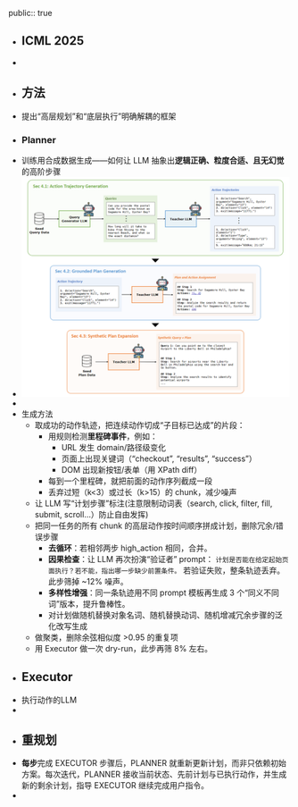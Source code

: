 public:: true

- ## ICML 2025
-
- ## 方法
- 提出“高层规划”和“底层执行”明确解耦的框架
- ### Planner
- 训练用合成数据生成——如何让 LLM 抽象出**逻辑正确、粒度合适、且无幻觉**的高阶步骤
- ![image.png](../assets/image_1753345537334_0.png)
-
- 生成方法
	- 取成功的动作轨迹，把连续动作切成“子目标已达成”的片段：
		- 用规则检测**里程碑事件**，例如：
			- URL 发生 domain/路径级变化
			- 页面上出现关键词（“checkout”, “results”, “success”）
			- DOM 出现新按钮/表单（用 XPath diff）
		- 每到一个里程碑，就把前面的动作序列截成一段
		- 丢弃过短（k<3）或过长（k>15）的 chunk，减少噪声
	- 让 LLM 写“计划步骤”标注(注意限制动词表（search, click, filter, fill, submit, scroll…）防止自由发挥)
	- 把同一任务的所有 chunk 的高层动作按时间顺序拼成计划，删除冗余/错误步骤
		- **去循环**：若相邻两步 high_action 相同，合并。
		- **因果检查**：让 LLM 再次扮演“验证者”
		  prompt：
		  `计划是否能在给定起始页面执行？若不能，指出哪一步缺少前置条件。`
		  若验证失败，整条轨迹丢弃。此步筛掉 ~12% 噪声。
		- **多样性增强**：同一条轨迹用不同 prompt 模板再生成 3 个“同义不同词”版本，提升鲁棒性。
		- 对计划做随机替换对象名词、随机替换动词、随机增减冗余步骤的泛化改写生成
	- 做聚类，删除余弦相似度 >0.95 的重复项
	- 用 Executor 做一次 dry-run，此步再筛 8% 左右。
- ## Executor
- 执行动作的LLM
-
- ## 重规划
- **每步**完成 EXECUTOR 步骤后，PLANNER 就重新更新计划，而非只依赖初始方案。每次迭代，PLANNER 接收当前状态、先前计划与已执行动作，并生成新的剩余计划，指导 EXECUTOR 继续完成用户指令。
-
